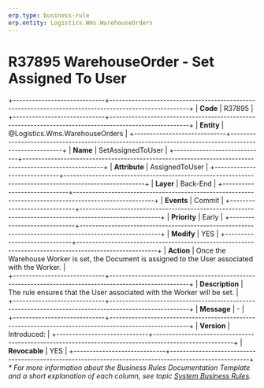 ```yaml
---
erp.type: business-rule
erp.entity: Logistics.Wms.WarehouseOrders
---
```


# R37895 WarehouseOrder - Set Assigned To User 
+-----------------------------+-------------------------------------------------------------------------------------------------------+
| **Code**                    | R37895                                                                                                |
+-----------------------------+-------------------------------------------------------------------------------------------------------+
| **Entity**                  | @Logistics.Wms.WarehouseOrders                                                                        |
+-----------------------------+-------------------------------------------------------------------------------------------------------+
| **Name**                    | SetAssignedToUser                                                                                     |
+-----------------------------+-------------------------------------------------------------------------------------------------------+
| **Attribute**               | AssignedToUser                                                                                        |
+-----------------------------+-------------------------------------------------------------------------------------------------------+
| **Layer**                   | Back-End                                                                                              |
+-----------------------------+-------------------------------------------------------------------------------------------------------+
| **Events**                  | Commit                                                                                                |
+-----------------------------+-------------------------------------------------------------------------------------------------------+
| **Priority**                | Early                                                                                                 |
+-----------------------------+-------------------------------------------------------------------------------------------------------+
| **Modify**                  | YES                                                                                                   |
+-----------------------------+-------------------------------------------------------------------------------------------------------+
| **Action**                  | Once the Warehouse Worker is set, the Document is assigned to the User associated with the Worker.    |   
+-----------------------------+-------------------------------------------------------------------------------------------------------+
| **Description**             | The rule ensures that the User associated with the Worker will be set.                                |     
+-----------------------------+-------------------------------------------------------------------------------------------------------+
| **Message**                 | \-                                                                                                    |                         
+-----------------------------+-------------------------------------------------------------------------------------------------------+
| **Version**                 | Introduced:                                                                                           |
+-----------------------------+-------------------------------------------------------------------------------------------------------+
| **Revocable**               | YES                                                                                                   |
+-----------------------------+-------------------------------------------------------------------------------------------------------+
*\* For more information about the Business Rules Documentation Template and a short explanation of each column, see
topic [System Business Rules](../templates/template-description-system-business-rules.md).*
